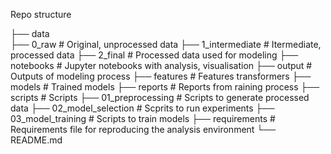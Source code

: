 Repo structure

├── data                   
    ├── 0_raw              # Original, unprocessed data
    ├── 1_intermediate     # Itermediate, processed data
    ├── 2_final            # Processed data used for modeling
├── notebooks              # Jupyter notebooks with analysis, visualisation
├── output                 # Outputs of modeling process
    ├── features           # Features transformers 
    ├── models             # Trained models
    ├── reports            # Reports from raining process
├── scripts                # Scripts 
    ├── 01_preprocessing   # Scripts to generate processed data
    ├── 02_model_selection # Scprits to run experiments
    ├── 03_model_training  # Scripts to train models
├── requirements           # Requirements file for reproducing the analysis environment
└── README.md

